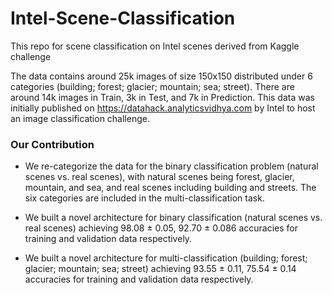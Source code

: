 # Intel-Scene-Classification
This repo for scene classification on Intel scenes derived from Kaggle challenge 

The data contains around 25k images of size 150x150 distributed under 6 categories (building; forest; glacier; mountain; sea; street). There are around 14k images in Train, 3k in Test, and 7k in Prediction.
This data was initially published on https://datahack.analyticsvidhya.com by Intel to host an image classification challenge.

### Our Contribution 

- We re-categorize the data for the binary classification problem (natural scenes vs. real scenes), with natural scenes being forest, glacier, mountain, and sea, and real scenes including building and streets. The six categories are included in the multi-classification task.

- We built a novel architecture for binary classification (natural scenes vs. real scenes) achieving 98.08 ± 0.05, 92.70 ± 0.086 accuracies for training and validation data respectively.

- We built a novel architecture for multi-classification (building; forest; glacier; mountain; sea; street) achieving 93.55 ± 0.11, 75.54 ± 0.14 accuracies for training and validation data respectively.
